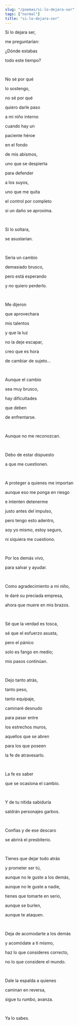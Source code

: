 ```yaml
---
slug: "/poemas/si-lo-dejara-ser"
tags: ["normal"]
title: "si-lo-dejara-ser"
---
```

Si lo dejara ser,

me preguntarían:

¿Dónde estabas

todo este tiempo?

&nbsp;

No sé por qué

lo sostengo,

no sé por qué

quiero darle paso

a mi niño interno

cuando hay un

paciente héroe

en el fondo

de mis abismos,

uno que se despierta

para defender

a los suyos,

uno que me quita

el control por completo

si un daño se aproxima.

&nbsp;

Si lo soltara,

se asustarían.

&nbsp;

Sería un cambio

demasiado brusco,

pero está esperando

y no quiero perderlo.

&nbsp;

Me dijeron

que aprovechara

mis talentos

y que la luz

no la deje escapar,

creo que es hora

de cambiar de sujeto…

&nbsp;

Aunque el cambio

sea muy brusco,

hay dificultades

que deben

de enfrentarse.

&nbsp;

Aunque no me reconozcan.

&nbsp;

Debo de estar dispuesto

a que me cuestionen.

&nbsp;

A proteger a quienes me importan

aunque eso me ponga en riesgo

e intenten detenerme

justo antes del impulso,

pero tengo esto adentro,

soy yo mismo, estoy seguro,

ni siquiera me cuestiono.

&nbsp;

Por los demás vivo,

para salvar y ayudar.

&nbsp;

Como agradecimiento a mi niño,

le daré su preciada empresa,

ahora que muere en mis brazos.

&nbsp;

Sé que la verdad es tosca,

sé que el esfuerzo asusta,

pero el pánico

solo es fango en medio;

mis pasos continúan.

&nbsp;

Dejo tanto atrás,

tanto peso,

tanto equipaje,

caminaré desnudo

para pasar entre

los estrechos muros,

aquellos que se abren

para los que poseen

la fe de atravesarlo.

&nbsp;

La fe es saber

que se ocasiona el cambio.

&nbsp;

Y de tu nítida sabiduría

saldrán personajes garbos.

&nbsp;

Confías y de ese descaro

se abrirá el presbiterio.

&nbsp;

Tienes que dejar todo atrás

y prometer ser tú,

aunque no le guste a los demás,

aunque no le guste a nadie,

tienes que tomarte en serio,

aunque se burlen,

aunque te ataquen.

&nbsp;

Deja de acomodarte a los demás

y acomódate a ti mismo,

haz lo que consideres correcto,

no lo que considere el mundo.

&nbsp;

Dale la espalda a quienes

caminan en reversa,

sigue tu rumbo, avanza.

&nbsp;

Ya lo sabes.